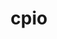 ---
title: "cpio"
layout: cache
category: package
meta: {"versions": ["2.13"], "compilers": ["gcc@7.3.0", "gcc@7.4.0", "gcc@7.5.0", "gcc@8.1.0", "gcc@8.3.1"]}
spec_files: 
 - spec-0.json
 - spec-1.json
 - spec-2.json
 - spec-3.json
 - spec-4.json
 - spec-5.json
 - spec-6.json
 - spec-7.json
 - spec-8.json
 - spec-9.json
 - spec-10.json
 - spec-11.json
 - spec-12.json
 - spec-13.json
 - spec-14.json
 - spec-15.json
 - spec-16.json
 - spec-17.json
 - spec-18.json
spec_names:
 - 'cpio@2.13%gcc@8.1.0 arch=linux-rhel7-x86_64'
 - 'cpio@2.13%gcc@7.3.0 arch=linux-ubuntu18.04-x86_64'
 - 'cpio@2.13%gcc@7.5.0 arch=linux-ubuntu18.04-x86_64'
 - 'cpio@2.13%gcc@7.3.0 arch=linux-ubuntu18.04-ppc64le'
 - 'cpio@2.13%gcc@7.3.0 arch=linux-rhel7-ppc64le'
 - 'cpio@2.13%gcc@8.1.0 arch=linux-rhel7-x86_64'
 - 'cpio@2.13%gcc@7.3.0 arch=linux-rhel8-x86_64'
 - 'cpio@2.13%gcc@8.1.0 arch=linux-centos7-ppc64le'
 - 'cpio@2.13%gcc@8.1.0 arch=linux-centos7-x86_64'
 - 'cpio@2.13%gcc@7.3.0 arch=linux-centos7-ppc64le'
 - 'cpio@2.13%gcc@8.3.1 arch=linux-centos8-x86_64'
 - 'cpio@2.13%gcc@7.3.0 arch=linux-rhel7-x86_64'
 - 'cpio@2.13%gcc@7.5.0 arch=linux-ubuntu18.04-aarch64'
 - 'cpio@2.13%gcc@8.3.1 arch=linux-rhel8-aarch64'
 - 'cpio@2.13%gcc@7.3.0 arch=linux-centos8-x86_64'
 - 'cpio@2.13%gcc@7.5.0 arch=linux-ubuntu18.04-x86_64'
 - 'cpio@2.13%gcc@7.4.0 arch=linux-ubuntu18.04-x86_64'
 - 'cpio@2.13%gcc@8.3.1 arch=linux-rhel8-x86_64'
 - 'cpio@2.13%gcc@7.3.0 arch=linux-centos7-x86_64'
---